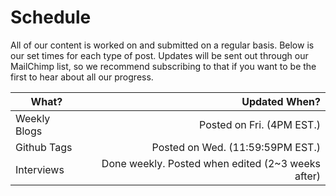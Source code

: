 # Schedule

All of our content is worked on and submitted on a regular basis. Below is our set times for each type of post. Updates will be sent out through our MailChimp list, so we recommend subscribing to that if you want to be the first to hear about all our progress. 

| What?        | Updated When? |
| ------------ | -------------: |
| Weekly Blogs | Posted on Fri. (4PM EST.) |
| Github Tags  | Posted on Wed. (11:59:59PM EST.) |
| Interviews   | Done weekly. Posted when edited (2~3 weeks after) |